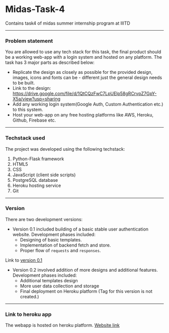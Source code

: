 # Midas-Task-4
Contains task4 of midas summer internship program at IIITD

- - -

### Problem statement
You are allowed to use any tech stack for this task, the final product should be a working web-app with a login system and hosted on any platform. The task has 3 major parts as described below:
- Replicate the design as closely as possible for the provided design, images, icons and fonts can be - different just the general design needs to be built. 
- Link to the design: https://drive.google.com/file/d/1QtCQzFwC7LpUElp58gRCrvpZ7GpY-X5a/view?usp=sharing
- Add any working login system(Google Auth, Custom Authentication etc.) to this system.
- Host your web-app on any free hosting platforms like AWS, Heroku, Github, Firebase etc.

- - -

### Techstack used
The project was developed using the following techstack:
1. Python-Flask framework
2. HTML5
3. CSS
4. JavaScript (client side scripts)
5. PostgreSQL database
6. Heroku hosting service
7. Git

- - -

### Version
There are two development versions:
+ Version 0.1 included building of a basic stable user authentication website. Development phases included:
    - Designing of basic templates.
    - Implementation of backend fetch and store.
    - Proper flow of `requests` and `responses`.

Link to [version 0.1](https://github.com/vedant-jad99/Midas-Task4/tree/v0.1)

+ Version 0.2 involved addition of more designs and additional features. Development phases included:
    - Additional templates design
    - More user data collection and storage
    - Final deployment on Heroku platform
(Tag for this version is not created.)

- - -

### Link to heroku app
The webapp is hosted on heroku platform.
[Website link](https://midas-task-two.herokuapp.com/)